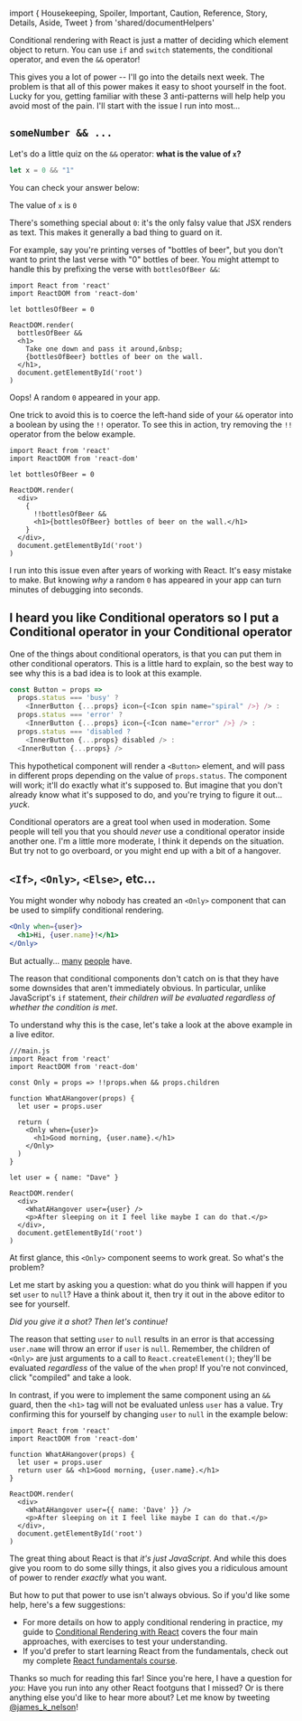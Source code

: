 import { Housekeeping, Spoiler, Important, Caution, Reference, Story, Details, Aside, Tweet } from 'shared/documentHelpers'

Conditional rendering with React is just a matter of deciding which element object to return. You can use `if` and `switch` statements, the conditional operator, and even the `&&` operator!

This gives you a lot of power -- I'll go into the details next week. The problem is that all of this power makes it easy to shoot yourself in the foot. Lucky for you, getting familiar with these 3 anti-patterns will help help you avoid most of the pain. I'll start with the issue I run into most...


## `someNumber && ...`

Let's do a little quiz on the `&&` operator: **what is the value of `x`?**

```jsx
let x = 0 && "1"
```

You can check your answer below:

<Spoiler>

The value of `x` is `0`

</Spoiler>

There's something special about `0`: it's the only falsy value that JSX renders as text. This makes it generally a bad thing to guard on it.

For example, say you're printing verses of "bottles of beer", but you don't want to print the last verse with "0" bottles of beer. You might attempt to handle this by prefixing the verse with `bottlesOfBeer &&`:

```js{unpersisted}
import React from 'react'
import ReactDOM from 'react-dom'

let bottlesOfBeer = 0

ReactDOM.render(
  bottlesOfBeer &&
  <h1>
    Take one down and pass it around,&nbsp;
    {bottlesOfBeer} bottles of beer on the wall.
  </h1>,
  document.getElementById('root')
)
```

Oops! A random `0` appeared in your app.

One trick to avoid this is to coerce the left-hand side of your `&&` operator into a boolean by using the `!!` operator. To see this in action, try removing the `!!` operator from the below example.

```js{unpersisted}
import React from 'react'
import ReactDOM from 'react-dom'

let bottlesOfBeer = 0

ReactDOM.render(
  <div>
    { 
      !!bottlesOfBeer &&
      <h1>{bottlesOfBeer} bottles of beer on the wall.</h1>
    }
  </div>,
  document.getElementById('root')
)
```

I run into this issue even after years of working with React. It's easy mistake to make. But knowing *why* a random `0` has appeared in your app can turn minutes of debugging into seconds.


## I heard you like Conditional operators so I put a Conditional operator in your Conditional operator

One of the things about conditional operators, is that you can put them in other conditional operators. This is a little hard to explain, so the best way to see why this is a bad idea is to look at this example.

```js
const Button = props =>
  props.status === 'busy' ?
    <InnerButton {...props} icon={<Icon spin name="spiral" />} /> :
  props.status === 'error' ?
    <InnerButton {...props} icon={<Icon name="error" />} /> :
  props.status === 'disabled ?
    <InnerButton {...props} disabled /> :
  <InnerButton {...props} />
```

This hypothetical component will render a `<Button>` element, and will pass in different props depending on the value of `props.status`. The component will work; it'll do exactly what it's supposed to. But imagine that you don't already know what it's supposed to do, and you're trying to figure it out... *yuck*.

Conditional operators are a great tool when used in moderation. Some people will tell you that you should *never* use a conditional operator inside another one. I'm a little more moderate, I think it depends on the situation. But try not to go overboard, or you might end up with a bit of a hangover.


## `<If>`, `<Only>`, `<Else>`, etc...

You might wonder why nobody has created an `<Only>` component that can be used to simplify conditional rendering. 

```jsx
<Only when={user}>
  <h1>Hi, {user.name}!</h1>
</Only>
```

But actually... [many](https://twitter.com/sag1v/status/1024636251494916096) [people](https://twitter.com/hnordt/status/1033938782645612544) have.

The reason that conditional components don't catch on is that they have some downsides that aren't immediately obvious. In particular, unlike JavaScript's `if` statement, *their children will be evaluated regardless of whether the condition is met*.

To understand why this is the case, let's take a look at the above example in a live editor.

```js{unpersisted}
///main.js
import React from 'react'
import ReactDOM from 'react-dom'

const Only = props => !!props.when && props.children

function WhatAHangover(props) {
  let user = props.user

  return (
    <Only when={user}>
      <h1>Good morning, {user.name}.</h1>
    </Only>
  )
}

let user = { name: "Dave" }

ReactDOM.render(
  <div>
    <WhatAHangover user={user} />
    <p>After sleeping on it I feel like maybe I can do that.</p>
  </div>,
  document.getElementById('root')
)
```

At first glance, this `<Only>` component seems to work great. So what's the problem?

Let me start by asking you a question: what do you think will happen if you set `user` to `null`? Have a think about it, then try it out in the above editor to see for yourself.

*Did you give it a shot? Then let's continue!*

The reason that setting `user` to `null` results in an error is that accessing `user.name` will throw an error if `user` is `null`. Remember, the children of `<Only>` are just arguments to a call to `React.createElement()`; they'll be evaluated *regardless* of the value of the `when` prop! If you're not convinced, click "compiled" and take a look.

In contrast, if you were to implement the same component using an `&&` guard, then the `<h1>` tag will not be evaluated unless `user` has a value. Try confirming this for yourself by changing `user` to `null` in the example below:

```js{unpersisted}
import React from 'react'
import ReactDOM from 'react-dom'

function WhatAHangover(props) {
  let user = props.user
  return user && <h1>Good morning, {user.name}.</h1>
}

ReactDOM.render(
  <div>
    <WhatAHangover user={{ name: 'Dave' }} />
    <p>After sleeping on it I feel like maybe I can do that.</p>
  </div>,
  document.getElementById('root')
)
```

The great thing about React is that *it's just JavaScript*. And while this does give you room to do some silly things, it also gives you a ridiculous amount of power to render *exactly* what you want.

But how to put that power to use isn't always obvious. So if you'd like some help, here's a few suggestions:

- For more details on how to apply conditional rendering in practice, my guide to [Conditional Rendering with React](/articles/react-conditional-rendering/) covers the four main approaches, with exercises to test your understanding. 
- If you'd prefer to start learning React from the fundamentals, check out my complete [React fundamentals course](/courses/react-fundamentals/).

Thanks so much for reading this far! Since you're here, I have a question for *you*: Have you run into any other React footguns that I missed? Or is there anything else you'd like to hear more about? Let me know by tweeting [@james_k_nelson](https://twitter.com/james_k_nelson)!